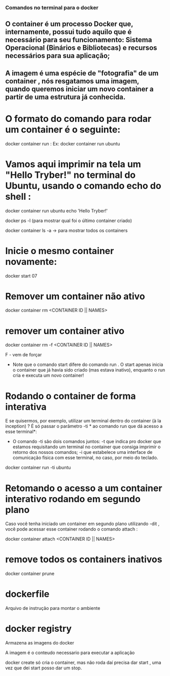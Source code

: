 ### Comandos no terminal para o docker 

## O container é um processo Docker que, internamente, possui tudo aquilo que é necessário para seu funcionamento: Sistema Operacional (Binários e Bibliotecas) e recursos necessários para sua aplicação;

## A imagem é uma espécie de "fotografia" de um container , nós resgatamos uma imagem, quando queremos iniciar um novo container a partir de uma estrutura já conhecida.

# O formato do comando para rodar um container é o seguinte:

docker container run <nome-da-imagem>:<tag>
Ex: docker container run ubuntu

# Vamos aqui imprimir na tela um "Hello Tryber!" no terminal do Ubuntu, usando o comando echo do shell :

docker container run ubuntu echo 'Hello Tryber!'

docker ps -l (para mostrar qual foi o último container criado)

docker container ls -a -> para mostrar todos os containers

# Inicie o mesmo container novamente: 
docker start 07 

# Remover um container não ativo

docker container rm <CONTAINER ID || NAMES>

# remover um container ativo

docker container rm -f <CONTAINER ID || NAMES>

F - vem de forçar

* Note que o comando start difere do comando run . O start apenas inicia o container que já havia sido criado (mas estava inativo), enquanto o run cria e executa um novo container!

# Rodando o container de forma interativa
E se quisermos, por exemplo, utilizar um terminal dentro do container (à la inception) ? É só passar o parâmetro -ti * ao comando run que dá acesso a esse terminal*:
* O comando -ti são dois comandos juntos:
-t que indica pro docker que estamos requisitando um terminal no container que consiga imprimir o retorno dos nossos comandos;
-i que estabelece uma interface de comunicação física com esse terminal, no caso, por meio do teclado.

docker container run -ti ubuntu

# Retomando o acesso a um container interativo rodando em segundo plano
Caso você tenha iniciado um container em segundo plano utilizando -dit , você pode acessar esse container rodando o comando attach :

docker container attach <CONTAINER ID || NAMES>

# remove todos os containers inativos

docker container prune

# dockerfile 

Arquivo de instrução para montar o ambiente

# docker registry 

Armazena as imagens do docker

A imagem é o conteudo necessario para executar a aplicação 

docker create só cria o container, mas não roda
daí precisa dar start , uma vez que dei start posso dar um stop.